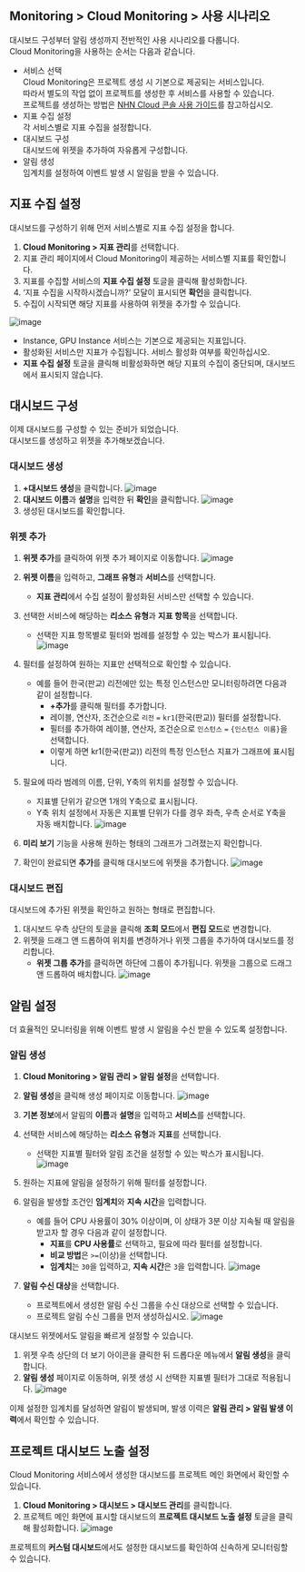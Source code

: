 ## Monitoring > Cloud Monitoring > 사용 시나리오
대시보드 구성부터 알림 생성까지 전반적인 사용 시나리오를 다룹니다.<br>
Cloud Monitoring을 사용하는 순서는 다음과 같습니다. 

- 서비스 선택<br>
  Cloud Monitoring은 프로젝트 생성 시 기본으로 제공되는 서비스입니다.<br>
  따라서 별도의 작업 없이 프로젝트를 생성한 후 서비스를 사용할 수 있습니다.<br>
  프로젝트를 생성하는 방법은 [NHN Cloud 콘솔 사용 가이드](/ko/nhncloud/ko/console-guide/)를 참고하십시오.
- 지표 수집 설정<br>
  각 서비스별로 지표 수집을 설정합니다.
- 대시보드 구성<br>
  대시보드에 위젯을 추가하여 자유롭게 구성합니다.
- 알림 생성<br>
  임계치를 설정하여 이벤트 발생 시 알림을 받을 수 있습니다.

## 지표 수집 설정
대시보드를 구성하기 위해 먼저 서비스별로 지표 수집 설정을 합니다.

1. **Cloud Monitoring > 지표 관리**를 선택합니다.
2. 지표 관리 페이지에서 Cloud Monitoring이 제공하는 서비스별 지표를 확인합니다.
3. 지표를 수집할 서비스의 **지표 수집 설정** 토글을 클릭해 활성화합니다.
4. ‘지표 수집을 시작하시겠습니까?’ 모달이 표시되면 **확인**을 클릭합니다.
5. 수집이 시작되면 해당 지표를 사용하여 위젯을 추가할 수 있습니다.

![image](https://github.com/TOAST-DOCS/Monitoring-Cloud-Monitoring/assets/101690965/bb42aa0c-f8f8-4ed6-bc58-9b9e4a15cec6)

- Instance, GPU Instance 서비스는 기본으로 제공되는 지표입니다.
- 활성화된 서비스만 지표가 수집됩니다. 서비스 활성화 여부를 확인하십시오.
- **지표 수집 설정** 토글을 클릭해 비활성화하면 해당 지표의 수집이 중단되며, 대시보드에서 표시되지 않습니다.

## 대시보드 구성
이제 대시보드를 구성할 수 있는 준비가 되었습니다.<br>
대시보드를 생성하고 위젯을 추가해보겠습니다.


### 대시보드 생성
1. **+대시보드 생성**을 클릭합니다.
![image](https://github.com/TOAST-DOCS/Monitoring-Cloud-Monitoring/assets/101690965/87598547-0d55-498b-8a61-02eca1bdb5db)
2. **대시보드 이름**과 **설명**을 입력한 뒤 **확인**을 클릭합니다.
![image](https://github.com/TOAST-DOCS/Monitoring-Cloud-Monitoring/assets/101690965/08175aa4-934e-4d09-afcd-03b5552cfae5)
3. 생성된 대시보드를 확인합니다.


### 위젯 추가
1. **위젯 추가**를 클릭하여 위젯 추가 페이지로 이동합니다.
![image](https://github.com/TOAST-DOCS/Monitoring-Cloud-Monitoring/assets/101690965/9e20e916-7501-41b2-b24f-6961af8b026d)
2. **위젯 이름**을 입력하고, **그래프 유형**과 **서비스**를 선택합니다.
   - **지표 관리**에서 수집 설정이 활성화된 서비스만 선택할 수 있습니다.
3. 선택한 서비스에 해당하는 **리소스 유형**과 **지표 항목**을 선택합니다.
   - 선택한 지표 항목별로 필터와 범례를 설정할 수 있는 박스가 표시됩니다.
![image](https://github.com/TOAST-DOCS/Monitoring-Cloud-Monitoring/assets/101690965/5b739451-7084-4928-8d36-13a68ee6f9e7)

4. 필터를 설정하여 원하는 지표만 선택적으로 확인할 수 있습니다.
   - 예를 들어 한국(판교) 리전에만 있는 특정 인스턴스만 모니터링하려면 다음과 같이 설정합니다.
     - **+추가**를 클릭해 필터를 추가합니다.
     - 레이블, 연산자, 조건순으로 `리전` `=`  `kr1`(한국(판교)) 필터를 설정합니다.
     - 필터를 추가하여 레이블, 연산자, 조건순으로 `인스턴스` `=` `{인스턴스 이름}`을 선택합니다.
     - 이렇게 하면 kr1(한국(판교)) 리전의 특정 인스턴스 지표가 그래프에 표시됩니다.
5. 필요에 따라 범례의 이름, 단위, Y축의 위치를 설정할 수 있습니다.
   - 지표별 단위가 같으면 1개의 Y축으로 표시됩니다.
   - Y축 위치 설정에서 자동은 지표별 단위가 다를 경우 좌측, 우측 순서로 Y축을 자동 배치합니다.
![image](https://github.com/TOAST-DOCS/Monitoring-Cloud-Monitoring/assets/101690965/c2d9ca1d-45c0-4d6c-92b6-c36c44748925)

6. **미리 보기** 기능을 사용해 원하는 형태의 그래프가 그려졌는지 확인합니다.
7. 확인이 완료되면 **추가**를 클릭해 대시보드에 위젯을 추가합니다.
![image](https://github.com/TOAST-DOCS/Monitoring-Cloud-Monitoring/assets/101690965/3e194309-7b0d-427c-bf93-64fb2fc7a00a)


### 대시보드 편집
대시보드에 추가된 위젯을 확인하고 원하는 형태로 편집합니다.

1. 대시보드 우측 상단의 토글을 클릭해 **조회 모드**에서 **편집 모드**로 변경합니다.
2. 위젯을 드래그 앤 드롭하여 위치를 변경하거나 위젯 그룹을 추가하여 대시보드를 정리합니다.
   - **위젯 그룹 추가**를 클릭하면 하단에 그룹이 추가됩니다. 위젯을 그룹으로 드래그 앤 드롭하여 배치합니다.
![image](https://github.com/TOAST-DOCS/Monitoring-Cloud-Monitoring/assets/101690965/83543ece-bfd0-434f-bcc6-d117b3f18942)

## 알림 설정
더 효율적인 모니터링을 위해 이벤트 발생 시 알림을 수신 받을 수 있도록 설정합니다.

### 알림 생성
1. **Cloud Monitoring > 알림 관리 > 알림 설정**을 선택합니다.
2. **알림 생성**을 클릭해 생성 페이지로 이동합니다.
![image](https://github.com/TOAST-DOCS/Monitoring-Cloud-Monitoring/assets/101690965/50e2c389-e784-4b9b-84ab-08359da04c1a)

3. **기본 정보**에서 알림의 **이름**과 **설명**을 입력하고 **서비스**를 선택합니다.
4. 선택한 서비스에 해당하는 **리소스 유형**과 **지표**를 선택합니다.
   - 선택한 지표별 필터와 알림 조건을 설정할 수 있는 박스가 표시됩니다.
![image](https://github.com/TOAST-DOCS/Monitoring-Cloud-Monitoring/assets/101690965/23b67551-d97c-4bf9-8a58-009e89d38fbc)

5. 원하는 지표에 알림을 설정하기 위해 필터를 설정합니다.
6. 알림을 발생할 조건인 **임계치**와 **지속 시간**을 입력합니다.
   - 예를 들어 CPU 사용률이 30% 이상이며, 이 상태가 3분 이상 지속될 때 알림을 받고자 할 경우 다음과 같이 설정합니다.
     - **지표**를 **CPU 사용률**로 선택하고, 필요에 따라 필터를 설정합니다.
     - **비교 방법**은 `>=`(이상)을 선택합니다.
     - **임계치**는 `30`을 입력하고, **지속 시간**은 `3`을 입력합니다.
![image](https://github.com/TOAST-DOCS/Monitoring-Cloud-Monitoring/assets/101690965/30b3c669-d180-433d-9652-9a65a18f17ba)

7. **알림 수신 대상**을 선택합니다.
   - 프로젝트에서 생성한 알림 수신 그룹을 수신 대상으로 선택할 수 있습니다.
   - 프로젝트 알림 수신 그룹을 먼저 생성하십시오.
![image](https://github.com/TOAST-DOCS/Monitoring-Cloud-Monitoring/assets/101690965/65e5d9ca-86e1-4d0d-b260-fad9817e4ac5)

대시보드 위젯에서도 알림을 빠르게 설정할 수 있습니다.

1. 위젯 우측 상단의 더 보기 아이콘을 클릭한 뒤 드롭다운 메뉴에서 **알림 생성**을 클릭합니다.
2. **알림 생성** 페이지로 이동하며, 위젯 생성 시 선택한 지표별 필터가 그대로 적용됩니다.
![image](https://github.com/TOAST-DOCS/Monitoring-Cloud-Monitoring/assets/101690965/9ef138c3-51ef-4463-ae97-14098331a1e1)

이제 설정한 임계치를 달성하면 알림이 발생되며, 발생 이력은 **알림 관리 > 알림 발생 이력**에서 확인할 수 있습니다.

## 프로젝트 대시보드 노출 설정
Cloud Monitoring 서비스에서 생성한 대시보드를 프로젝트 메인 화면에서 확인할 수 있습니다.

1. **Cloud Monitoring > 대시보드 > 대시보드 관리**를 클릭합니다.
2. 프로젝트 메인 화면에 표시할 대시보드의 **프로젝트 대시보드 노출 설정** 토글을 클릭해 활성화합니다.
   ![image](https://github.com/TOAST-DOCS/Monitoring-Cloud-Monitoring/assets/101690965/8e2383b5-99c5-4d7d-ac17-9a406af90869)

프로젝트의 **커스텀 대시보드**에서도 설정한 대시보드를 확인하여 신속하게 모니터링할 수 있습니다.
